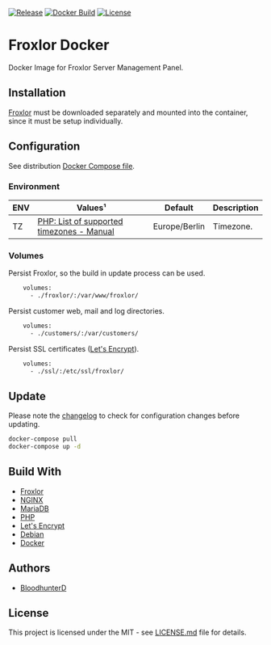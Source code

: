 [![Release](https://img.shields.io/github/v/release/bloodhunterd/froxlor-docker?include_prereleases&style=for-the-badge)](https://github.com/bloodhunterd/froxlor-docker/releases)
[![Docker Build](https://img.shields.io/docker/cloud/build/bloodhunterd/froxlor?style=for-the-badge)](https://hub.docker.com/r/bloodhunterd/froxlor)
[![License](https://img.shields.io/github/license/bloodhunterd/froxlor-docker?style=for-the-badge)](https://github.com/bloodhunterd/froxlor-docker/blob/master/LICENSE)

# Froxlor Docker

Docker Image for Froxlor Server Management Panel.

## Installation

[Froxlor](https://froxlor.org/) must be downloaded separately and mounted into the container, since it must be setup individually.

## Configuration

See distribution [Docker Compose file](https://github.com/bloodhunterd/froxlor-docker/blob/master/docker-compose.dist.yml).

### Environment

| ENV | Values¹ | Default | Description
|--- |--- |--- |---
| TZ | [PHP: List of supported timezones - Manual](https://www.php.net/manual/en/timezones.php) | Europe/Berlin | Timezone.

### Volumes

Persist Froxlor, so the build in update process can be used. 

```bash
    volumes:
      - ./froxlor/:/var/www/froxlor/
```

Persist customer web, mail and log directories. 

```bash
    volumes:
      - ./customers/:/var/customers/
```

Persist SSL certificates ([Let's Encrypt](https://letsencrypt.org/)).

```bash
    volumes:
      - ./ssl/:/etc/ssl/froxlor/
```

## Update

Please note the [changelog](https://github.com/bloodhunterd/froxlor-docker/blob/master/CHANGELOG.md) to check for configuration changes before updating.

```bash
docker-compose pull
docker-compose up -d
```

## Build With

* [Froxlor](https://froxlor.org/)
* [NGINX](https://www.nginx.com/)
* [MariaDB](https://mariadb.org/)
* [PHP](https://www.php.net/)
* [Let's Encrypt](https://letsencrypt.org/)
* [Debian](https://www.debian.org/)
* [Docker](https://www.docker.com/)

## Authors

* [BloodhunterD](https://github.com/bloodhunterd)

## License

This project is licensed under the MIT - see [LICENSE.md](https://github.com/bloodhunterd/froxlor-docker/blob/master/LICENSE) file for details.
